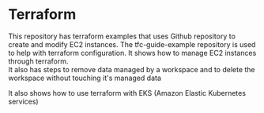 # Terraform
This repository has terraform examples that uses Github repository to create and modify EC2 instances. 
The tfc-guide-example repository is used to help with terraform configuration.
It shows how to manage EC2 instances through terraform.  
It also has steps to remove data managed by a workspace and to delete the workspace without touching it's managed data

It also shows how to use terraform with EKS (Amazon Elastic Kubernetes services)
